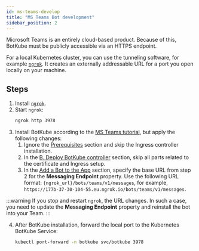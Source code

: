 ```yaml
---
id: ms-teams-develop
title: "MS Teams Bot development"
sidebar_position: 2
---
```


Microsoft Teams is an entirely cloud-based product. Because of this, BotKube must be publicly accessible via an HTTPS endpoint.

For a local Kubernetes cluster, you can use the tunneling software, for example [`ngrok`](https://ngrok.com/). It creates an externally addressable URL for a port you open locally on your machine.

## Steps

1. Install [`ngrok`](https://ngrok.com/download).
2. Start `ngrok`:
    ```bash
    ngrok http 3978
    ```
3. Install BotKube according to the [MS Teams tutorial](/docs/installation/teams/), but apply the following changes:
   1. Ignore the [Prerequisites](/docs/installation/teams/#prerequisites) section and skip the Ingress controller installation.
   2. In the [B. Deploy BotKube controller](/docs/installation/teams/#b-deploy-botkube-controller) section, skip all parts related to the certificate and Ingress setup.
   3. In the [Add a Bot to the App](/docs/installation/teams/#add-a-bot-to-the-app) section, specify the base URL from step 2 for the **Messaging Endpoint** property. Use the following URL format: `{ngrok_url}/bots/teams/v1/messages`, for example, `https://177b-37-30-104-55.eu.ngrok.io/bots/teams/v1/messages`.
   
:::warning
If you stop and restart `ngrok`, the URL changes. In such a case, you need to update the **Messaging Endpoint** property and reinstall the bot into your Team.
:::

4. After BotKube installation, forward the local port to the Kubernetes BotKube Service:
    ```bash
    kubectl port-forward -n botkube svc/botkube 3978
    ```
